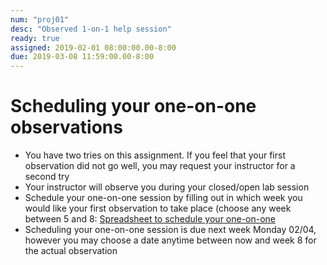 ```yaml
---
num: "proj01"
desc: "Observed 1-on-1 help session"
ready: true 
assigned: 2019-02-01 08:00:00.00-8:00
due: 2019-03-08 11:59:00.00-8:00
---
```


# Scheduling your one-on-one observations
* You have two tries on this assignment. If you feel that your first observation did not go well, you may request your instructor for a second try
* Your instructor will observe you during your closed/open lab session
* Schedule your one-on-one session by filling out in which week you would like your first observation to take place (choose any week between 5 and 8: [Spreadsheet to schedule your one-on-one](https://docs.google.com/spreadsheets/d/11KRMi_aqp69SEWe9QlkF2ESofdG1tduxfpwxBvITYiU/edit?usp=sharing)
* Scheduling your one-on-one session is due next week Monday 02/04, however you may choose a date anytime between now and week 8 for the actual observation





